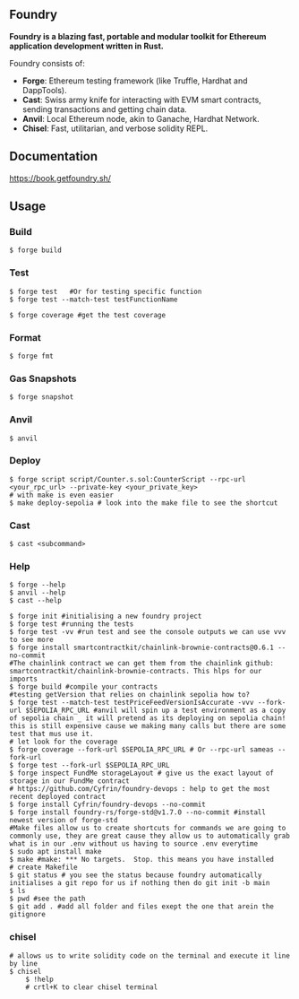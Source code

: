 ## Foundry

**Foundry is a blazing fast, portable and modular toolkit for Ethereum application development written in Rust.**

Foundry consists of:

- **Forge**: Ethereum testing framework (like Truffle, Hardhat and DappTools).
- **Cast**: Swiss army knife for interacting with EVM smart contracts, sending transactions and getting chain data.
- **Anvil**: Local Ethereum node, akin to Ganache, Hardhat Network.
- **Chisel**: Fast, utilitarian, and verbose solidity REPL.

## Documentation

https://book.getfoundry.sh/

## Usage

### Build

```shell
$ forge build
```

### Test

```shell
$ forge test   #Or for testing specific function
$ forge test --match-test testFunctionName

$ forge coverage #get the test coverage
```

### Format

```shell
$ forge fmt
```

### Gas Snapshots

```shell
$ forge snapshot
```

### Anvil

```shell
$ anvil
```

### Deploy

```shell
$ forge script script/Counter.s.sol:CounterScript --rpc-url <your_rpc_url> --private-key <your_private_key>
# with make is even easier
$ make deploy-sepolia # look into the make file to see the shortcut
```

### Cast

```shell
$ cast <subcommand>
```

### Help

```shell
$ forge --help
$ anvil --help
$ cast --help
```

```shell
$ forge init #initialising a new foundry project
$ forge test #running the tests
$ forge test -vv #run test and see the console outputs we can use vvv to see more
$ forge install smartcontractkit/chainlink-brownie-contracts@0.6.1 --no-commit
#The chainlink contract we can get them from the chainlink github: smartcontractkit/chainlink-brownie-contracts. This hlps for our imports
$ forge build #compile your contracts
#testing getVersion that relies on chainlink sepolia how to?
$ forge test --match-test testPriceFeedVersionIsAccurate -vvv --fork-url $SEPOLIA_RPC_URL #anvil will spin up a test environment as a copy of sepolia chain _ it will pretend as its deploying on sepolia chain! this is still expensive cause we making many calls but there are some test that mus use it.
# let look for the coverage
$ forge coverage --fork-url $SEPOLIA_RPC_URL # Or --rpc-url sameas --fork-url
$ forge test --fork-url $SEPOLIA_RPC_URL
$ forge inspect FundMe storageLayout # give us the exact layout of storage in our FundMe contract
# https://github.com/Cyfrin/foundry-devops : help to get the most recent deployed contract
$ forge install Cyfrin/foundry-devops --no-commit
$ forge install foundry-rs/forge-std@v1.7.0 --no-commit #install newest version of forge-std
#Make files allow us to create shortcuts for commands we are going to commonly use, they are great cause they allow us to automatically grab what is in our .env without us having to source .env everytime
$ sudo apt install make
$ make #make: *** No targets.  Stop. this means you have installed
# create Makefile
$ git status # you see the status because foundry automatically initialises a git repo for us if nothing then do git init -b main
$ ls
$ pwd #see the path
$ git add . #add all folder and files exept the one that arein the gitignore
```

### chisel

```shell
# allows us to write solidity code on the terminal and execute it line by line
$ chisel
    $ !help
    # crtl+K to clear chisel terminal
```
